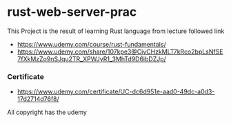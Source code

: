 # rust-web-server-prac
This Project is the result of learning Rust language from lecture followed link

- https://www.udemy.com/course/rust-fundamentals/
- https://www.udemy.com/share/107kpe3@CjvCHzkMLT7kRco2bpLsNfSE7fXkMzZo9nSJqu2TR_XPWJyR1_3MhTd9D6ibDZJp/

### Certificate
- https://www.udemy.com/certificate/UC-dc6d951e-aad0-49dc-a0d3-17d2714d76f8/

All copyright has the udemy
